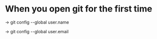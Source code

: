 # When you open git for the first time

-> git config --global user.name <name>

-> git config --global user.email <email>